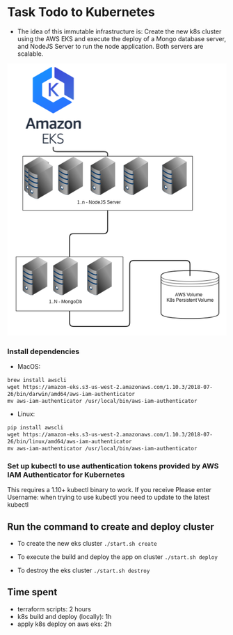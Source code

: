 # Task Todo to Kubernetes

- The idea of this immutable infrastructure is: 
Create the new k8s cluster using the AWS EKS and execute the deploy of a Mongo database server, 
and NodeJS Server to run the node application. Both servers are scalable.

![](layout.png)
### Install dependencies
- MacOS:
```
brew install awscli
wget https://amazon-eks.s3-us-west-2.amazonaws.com/1.10.3/2018-07-26/bin/darwin/amd64/aws-iam-authenticator 
mv aws-iam-authenticator /usr/local/bin/aws-iam-authenticator
```
- Linux:
```
pip install awscli
wget https://amazon-eks.s3-us-west-2.amazonaws.com/1.10.3/2018-07-26/bin/linux/amd64/aws-iam-authenticator 
mv aws-iam-authenticator /usr/local/bin/aws-iam-authenticator
```

### Set up kubectl to use authentication tokens provided by AWS IAM Authenticator for Kubernetes
This requires a 1.10+ kubectl binary to work. 
If you receive Please enter Username: when trying to use kubectl you need to update to the latest kubectl

## Run the command to create and deploy cluster
- To create the new eks cluster
```./start.sh create```

- To execute the build and deploy the app on cluster
```./start.sh deploy```

- To destroy the eks cluster
```./start.sh destroy```

## Time spent
- terraform scripts: 2 hours
- k8s build and deploy (locally): 1h
- apply k8s deploy on aws eks: 2h  

